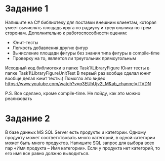 # Задание 1

Напишите на C# библиотеку для поставки внешним клиентам, которая умеет вычислять площадь круга по радиусу и треугольника по трем сторонам. Дополнительно к работоспособности оценим:
<ul>
 <li>Юнит-тесты</li>
 <li>Легкость добавления других фигур</li>
 <li>Вычисление площади фигуры без знания типа фигуры в compile-time</li>
 <li>Проверку на то, является ли треугольник прямоугольным</li>
</ul>

Исходный код библиотеки в папке Task1\LibraryFigure
Юнит тесты в папке Task1\LibraryFigureUnitTest
В первый раз вообще сделал юнит вообще делал юнит тесты:) Помогло это видео https://www.youtube.com/watch?v=p3EUhUjv2LM&ab_channel=ITVDN

P.S. Все сделано, кроме compile-time. Не пойду, как это можно реализовать

# Задание 2
В базе данных MS SQL Server есть продукты и категории. Одному продукту может соответствовать много категорий, в одной категории может быть много продуктов. Напишите SQL запрос для выбора всех пар «Имя продукта – Имя категории». Если у продукта нет категорий, то его имя все равно должно выводиться.

 

